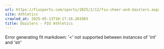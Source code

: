 ```yaml
---
url: https://fiusports.com/sports/2025/2/12/fiu-cheer-and-dazzlers.aspx
site: Athletics
crawled_at: 2025-05-13T10:17:16.261965
title: Dazzlers - FIU Athletics
---
```


Error generating fit markdown: '<' not supported between instances of 'int' and 'str'